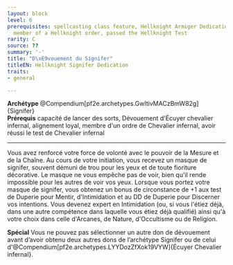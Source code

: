 ```yaml
---
layout: block
level: 6
prerequisites: spellcasting class feature, Hellknight Armiger Dedication, lawful alignment,
  member of a Hellknight order, passed the Hellknight Test
rarity: C
source: ??
summary: '-'
title: "D\xE9vouement du Signifer"
titleEN: Hellknight Signifer Dedication
traits:
- general

---
```


<div><strong>Archétype </strong>@Compendium[pf2e.archetypes.GwItivMACzBmW82g]{Signifer}</div>
<div><span id="ctl00_MainContent_DetailedOutput"><strong>Prérequis</strong> capacité de lancer des sorts, Dévouement d'Écuyer chevalier infernal, alignement loyal, membre d'un ordre de Chevalier infernal, avoir réussi le test de Chevalier infernal<br></span></div>
<hr>
<p>Vous avez renforcé votre force de volonté avec le pouvoir de la Mesure et de la Chaîne. Au cours de votre initiation, vous recevez un masque de signifer, souvent démuni de trou pour les yeux et de toute fioriture décorative. Le masque ne vous empêche pas de voir, bien qu'il rende impossible pour les autres de voir vos yeux. Lorsque vous portez votre masque de signifer, vous obtenez un bonus de circonstance de +1 aux test de Duperie pour Mentir, d'Intimidation et au DD de Duperie pour Discerner vos intentions. Vous devenez expert en Intimidation (ou, si vous l'étiez déjà, dans une autre compétence dans laquelle vous étiez déjà qualifié) ainsi qu'à votre choix dans celle d'Arcanes, de Nature, d'Occultisme ou de Religion.</p>
<div><strong>Spécial</strong> Vous ne pouvez pas sélectionner un autre don de dévouement avant d’avoir obtenu deux autres dons de l’archétype Signifer ou de celui d'@Compendium[pf2e.archetypes.LYYDozZfXok19VYW]{Écuyer Chevalier infernal}.&nbsp;</div>